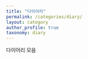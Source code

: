 ```yaml
---
title: "다이어리"
permalink: /categories/diary/
layout: category
author_profile: true
taxonomy: diary
---
```


다이어리 모음
